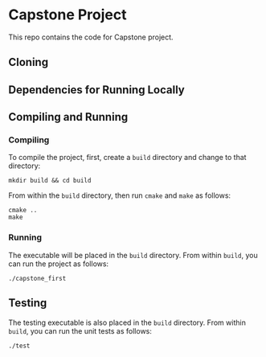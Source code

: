 # Capstone Project

This repo contains the code for Capstone project.

## Cloning

## Dependencies for Running Locally

## Compiling and Running

### Compiling
To compile the project, first, create a `build` directory and change to that directory:
```
mkdir build && cd build
```
From within the `build` directory, then run `cmake` and `make` as follows:
```
cmake ..
make
```
### Running
The executable will be placed in the `build` directory. From within `build`, you can run the project as follows:
```
./capstone_first
```

## Testing

The testing executable is also placed in the `build` directory. From within `build`, you can run the unit tests as follows:
```
./test
```

